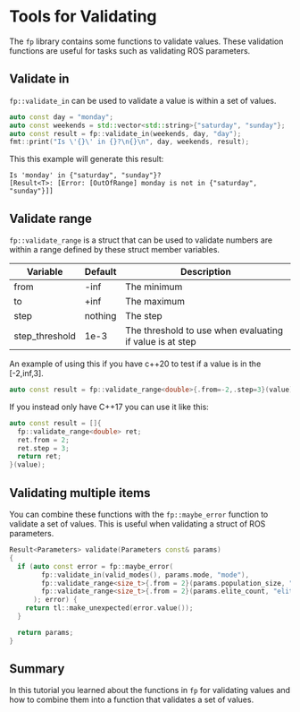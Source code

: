 # Tools for Validating

The `fp` library contains some functions to validate values.
These validation functions are useful for tasks such as validating ROS parameters.

## Validate in

`fp::validate_in` can be used to validate a value is within a set of values.

```cpp
auto const day = "monday";
auto const weekends = std::vector<std::string>{"saturday", "sunday"};
auto const result = fp::validate_in(weekends, day, "day");
fmt::print("Is \'{}\' in {}?\n{}\n", day, weekends, result);
```

This this example will generate this result:

```
Is 'monday' in {"saturday", "sunday"}?
[Result<T>: [Error: [OutOfRange] monday is not in {"saturday", "sunday"}]]
```

## Validate range

`fp::validate_range` is a struct that can be used to validate numbers are within a range defined by these struct member variables.

| Variable | Default | Description |
|---|---|---|
| from | -inf | The minimum |
| to | +inf | The maximum |
| step | nothing | The step |
| step_threshold | 1e-3 | The threshold to use when evaluating if value is at step |

An example of using this if you have c++20 to test if a value is in the [-2,inf,3].

```cpp
auto const result = fp::validate_range<double>{.from=-2,.step=3}(value);
```

If you instead only have C++17 you can use it like this:

```cpp
auto const result = []{
  fp::validate_range<double> ret;
  ret.from = 2;
  ret.step = 3;
  return ret;
}(value);
```

## Validating multiple items

You can combine these functions with the `fp::maybe_error` function to validate a set of values.
This is useful when validating a struct of ROS parameters.

```cpp
Result<Parameters> validate(Parameters const& params)
{
  if (auto const error = fp::maybe_error(
        fp::validate_in(valid_modes(), params.mode, "mode"),
        fp::validate_range<size_t>{.from = 2}(params.population_size, "population_size"),
        fp::validate_range<size_t>{.from = 2}(params.elite_count, "elite_count")
      ); error) {
    return tl::make_unexpected(error.value());
  }

  return params;
}
```

## Summary

In this tutorial you learned about the functions in `fp` for validating values and how to combine them into a function that validates a set of values.
